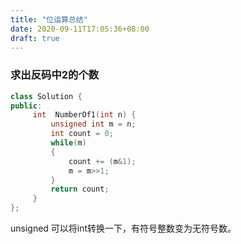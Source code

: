 ```yaml
---
title: "位运算总结"
date: 2020-09-11T17:05:36+08:00
draft: true
---
```


### 求出反码中2的个数

```cpp
class Solution {
public:
     int  NumberOf1(int n) {
         unsigned int m = n;
         int count = 0;
         while(m)
         {
             count += (m&1);
             m = m>>1;
         }
         return count;
     }
};


```

unsigned 可以将int转换一下，有符号整数变为无符号数。